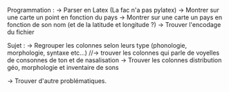 
Programmation :
-> Parser en Latex (La fac n'a pas pylatex) 
-> Montrer sur une carte un point en fonction du pays 
-> Montrer sur une carte un pays en fonction de son nom (et de la latitude et longitude ?)
-> Trouver l'encodage du fichier

Sujet :
-> Regrouper les colonnes selon leurs type (phonologie, morphologie, syntaxe etc...)
//-> trouver les colonnes qui parle de voyelles de consonnes de ton et de nasalisation
-> Trouver les colonnes distribution géo, morphologie et inventaire de sons

-> Trouver d'autre problématiques. 
